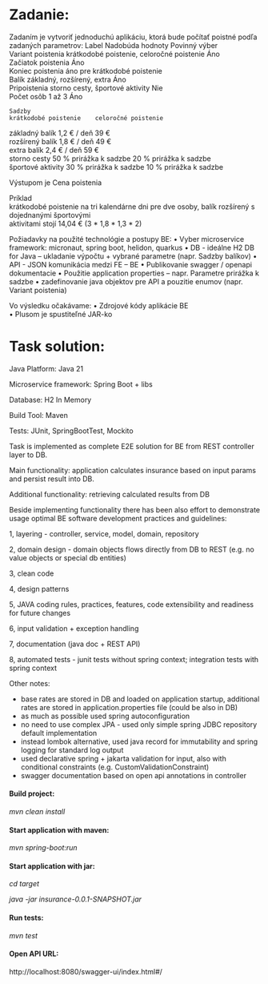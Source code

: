 # **Zadanie:**

Zadaním je vytvoriť jednoduchú aplikáciu, ktorá bude počítať poistné podľa zadaných parametrov:
Label 	Nadobúda hodnoty 	Povinný výber 	 	 	 	 
Variant poistenia 	krátkodobé poistenie, celoročné poistenie 	Áno 	 	 	 	 
Začiatok poistenia 	 	Áno 	 	 	 	 
Koniec poistenia 	 	áno pre krátkodobé poistenie 	 	 	 	 
Balík 	základný, rozšírený, extra 	Áno 	 	 	 	 
Pripoistenia 	storno cesty, športové aktivity 	Nie 	 	 	 	 
Počet osôb 	1 až 3 	Áno

 	Sadzby 	 	 	 	 	 
 	krátkodobé poistenie 	celoročné poistenie 	 	 	 	 
základný balík 	1,2 € / deň 	39 € 	 	 	 	 
rozšírený balík 	1,8 € / deň 	49 € 	 	 	 	 
extra balík 	2,4 € / deň 	59 € 	 	 	 	 
storno cesty 	50 % prirážka k sadzbe 	20 % prirážka k sadzbe 	 	 	 	 
športové aktivity 	30 % prirážka k sadzbe 	10 % prirážka k sadzbe

Výstupom je Cena poistenia

Príklad 	 	 	 	 	 	 
krátkodobé poistenie na tri kalendárne dni pre dve osoby, balík rozšírený s dojednanými športovými  
aktivitami stojí 14,04 € (3 * 1,8 * 1,3 * 2)



Požiadavky na použité technológie a postupy BE:
•	Vyber microservice framework: micronaut, spring boot, helidon, quarkus
•	DB - ideálne H2 DB for Java – ukladanie výpočtu + vybrané parametre (napr. Sadzby balíkov)
•	API - JSON komunikácia medzi FE – BE
•	Publikovanie swagger / openapi dokumentacie
•	Použitie application properties – napr. Parametre prirážka k sadzbe
•	zadefinovanie java objektov pre API a pouzitie enumov (napr. Variant poistenia)

Vo výsledku očakávame:
•	Zdrojové kódy aplikácie BE  
•	Plusom je spustiteľné JAR-ko  

# **Task solution:**

Java Platform: Java 21

Microservice framework: Spring Boot  + libs

Database: H2 In Memory

Build Tool: Maven

Tests: JUnit, SpringBootTest, Mockito

Task is implemented as complete E2E solution for BE from REST controller layer to DB.

Main functionality: application calculates insurance based on input params and persist result into DB.

Additional functionality: retrieving calculated results from DB

Beside implementing functionality there has been also effort to demonstrate usage optimal BE software development practices and guidelines:

1, layering - controller, service, model, domain, repository

2, domain design - domain objects flows directly from DB to REST (e.g. no value objects or special db entities) 

3, clean code

4, design patterns 

5, JAVA coding rules, practices, features, code extensibility and readiness for future changes

6, input validation + exception handling 

7, documentation (java doc + REST API)

8, automated tests - junit tests without spring context; integration tests with spring context 

Other notes:

 * base rates are stored in DB and loaded on application startup, additional rates are stored in application.properties file (could be also in DB)
 * as much as possible used spring autoconfiguration
 * no need to use complex JPA  - used only simple spring JDBC repository default implementation
 * instead lombok alternative, used java record for immutability and spring logging for standard log output
 * used declarative spring + jakarta validation for input, also with conditional constraints (e.g. CustomValidationConstraint)
 * swagger documentation based on open api annotations in controller

#### **Build project:**
_mvn clean install_

#### **Start application with maven:**
_mvn spring-boot:run_

#### **Start application with jar:**
_cd target_

_java -jar insurance-0.0.1-SNAPSHOT.jar_

#### **Run tests:**
_mvn test_


#### **Open API URL:**
http://localhost:8080/swagger-ui/index.html#/




